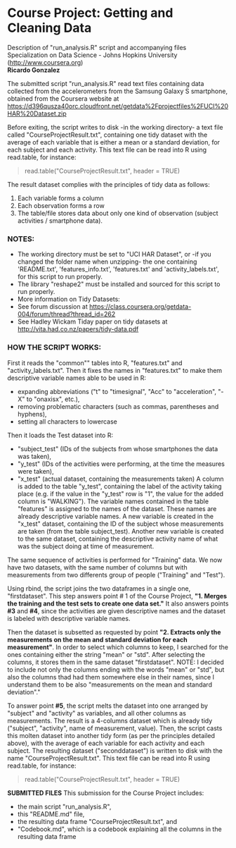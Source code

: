 Course Project: Getting and Cleaning Data
========================================================
Description of "run_analysis.R" script and accompanying files    
Specialization on Data Science - Johns Hopkins University  
(http://www.coursera.org)  
**Ricardo Gonzalez**

The submitted script "run_analysis.R" read text files containing data collected from the accelerometers from the Samsung Galaxy S smartphone, obtained from the Coursera website at 
https://d396qusza40orc.cloudfront.net/getdata%2Fprojectfiles%2FUCI%20HAR%20Dataset.zip

Before exiting, the script writes to disk -in the working directory- a text file called "CourseProjectResult.txt", containing one tidy dataset with the average of each variable that is either a mean or a standard deviation, for each subject and each activity. This text file can be read into R using read.table, for instance: 
> read.table("CourseProjectResult.txt", header = TRUE)

The result dataset complies with the principles of tidy data as follows:
1. Each variable forms a column
2. Each observation forms a row
3. The table/file stores data about only one kind of observation (subject activities / smartphone data).

### NOTES:
- The working directory must be set to "UCI HAR Dataset", or -if you changed the folder name when unzipping- the one containing 'README.txt', 'features_info.txt', 'features.txt' and 'activity_labels.txt', for this script to run properly.
- The library "reshape2" must be installed and sourced for this script to run properly.
- More information on Tidy Datasets: 
 - See forum discussion at https://class.coursera.org/getdata-004/forum/thread?thread_id=262
 - See Hadley Wickam Tiday paper on tidy datasets at http://vita.had.co.nz/papers/tidy-data.pdf

### HOW THE SCRIPT WORKS:
First it reads the "common"" tables into R, "features.txt" and "activity_labels.txt". Then it fixes the names in "features.txt" to make them descriptive variable names able to be used in R: 
- expanding abbreviations ("t" to "timesignal", "Acc" to "acceleration", "-X" to "onaxisx", etc.), 
- removing problematic characters (such as commas, parentheses and hyphens),
- setting all characters to lowercase

Then it loads the Test dataset into R: 
- "subject_test" (IDs of the subjects from whose smartphones the data was taken),
- "y_test" (IDs of the activities were performing, at the time the measures were taken),
- "x_test" (actual dataset, containing the measurements taken)
A column is added to the table "y_test", containing the label of the activity taking place (e.g. if the value in the "y_test" row is "1", the value for the added column is "WALKING").
The variable names contained in the table "features" is assigned to the names of the dataset. These names are already descriptive variable names.
A new variable is created in the "x_test" dataset, containing the ID of the subject whose measurements are taken (from the table subject_test). 
Another new variable is created to the same dataset, containing the descriptive activity name of what was the subject doing at time of measurement.

The same sequence of activities is performed for "Training" data. We now have two datasets, with the same number of columns but with measurements from two differents group of people ("Training" and "Test").

Using rbind, the script joins the two dataframes in a single one, "firstdataset". This step answers point # 1 of the Course Project, **"1. Merges the training and the test sets to create one data set."**
It also answers points **#3** and **#4**, since the activities are given descriptive names and the dataset is labeled with descriptive variable names.

Then the dataset is subsetted as requested by point **"2. Extracts only the measurements on the mean and standard deviation for each measurement"**. In order to select which columns to keep, I searched for the ones containing either the string "mean" or "std". After selecting the columns, it stores them in the same dataset "firstdataset".
NOTE: I decided to include not only the columns ending with the words "mean" or "std", but also the columns thad had them somewhere else in their names, since I understand them to be also "measurements on the mean and standard deviation"."  

To answer point **#5**, the script melts the dataset into one arranged by "subject" and "activity" as variables, and all other columns as measurements. The result is a 4-columns dataset which is already tidy ("subject", "activity", name of measurement, value). 
Then, the script casts this molten dataset into another tidy form (as per the principles detailed above), with the average of each variable for 
each activity and each subject. The resulting dataset ("seconddataset") is written to disk with the name "CourseProjectResult.txt". This text file can be read into R using read.table, for instance: 
> read.table("CourseProjectResult.txt", header = TRUE)

**SUBMITTED FILES**
This submission for the Course Project includes: 
- the main script "run_analysis.R",
- this "README.md" file, 
- the resulting data frame "CourseProjectResult.txt", and 
- "Codebook.md", which is a codebook explaining all the columns in the resulting data frame

